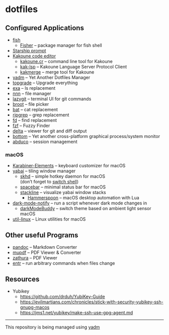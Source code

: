# dotfiles

## Configured Applications

-   [fish]
    -   [Fisher] – package manager for fish shell
-   [Starship prompt]
-   [Kakoune code editor]
    -   [kakoune.cr] – command line tool for Kakoune
    -   [kak-lsp] – Kakoune Language Server Protocol Client
    -   [kakmerge] – merge tool for Kakoune
-   [yadm] – Yet Another Dotfiles Manager
-   [topgrade] – Upgrade everything
-   [exa] – ls replacement
-   [nnn] – file manager
-   [lazygit] – terminal UI for git commands
-   [broot] – file picker
-   [bat] – cat replacement
-   [ripgrep] – grep replacement
-   [fd] – find replacement
-   [fzf] – Fuzzy Finder
-   [delta] – viewer for git and diff output
-   [bottom] – Yet another cross-platform graphical process/system
    monitor
-   [abduco] – session management

### macOS

-   [Karabiner-Elements] – keyboard customizer for macOS
-   [yabai] – tiling window manager
    -   [skhd] – simple hotkey daemon for macOS\
        (don’t forget to [switch shell])
    -   [spacebar] – minimal status bar for macOS
    -   [stackline] – visualize yabai window stacks
        -   [Hammerspoon] – macOS desktop automation with Lua
-   [dark-mode-notify] – run a script whenever dark mode changes in
    -   [darkModeBuddy] – switch theme based on ambient light sensor
        macOS
-   [util-linux] – Linux utilities for macOS

## Other useful Programs

-   [pandoc] – Markdown Converter
-   [mupdf] – PDF Viewer & Converter
-   [zathura] – PDF Viewer
-   [entr] – run arbitrary commands when files change

## Resources

-   Yubikey
    -   https://github.com/drduh/YubiKey-Guide
    -   https://evilmartians.com/chronicles/stick-with-security-yubikey-ssh-gnupg-macos
    -   https://jms1.net/yubikey/make-ssh-use-gpg-agent.md

------------------------------------------------------------------------

This repository is being managed using [yadm]

  [fish]: https://fishshell.com/
  [Fisher]: https://github.com/jorgebucaran/fisher
  [Starship prompt]: https://starship.rs/
  [Kakoune code editor]: https://kakoune.org/
  [kakoune.cr]: https://github.com/alexherbo2/kakoune.cr
  [kak-lsp]: https://github.com/kak-lsp/kak-lsp
  [kakmerge]: https://github.com/lenormf/kakmerge
  [yadm]: https://yadm.io
  [topgrade]: https://github.com/r-darwish/topgrade
  [exa]: https://the.exa.website/
  [nnn]: https://github.com/jarun/nnn
  [lazygit]: https://github.com/jesseduffield/lazygit
  [broot]: https://dystroy.org/broot/
  [bat]: https://github.com/sharkdp/bat
  [ripgrep]: https://github.com/BurntSushi/ripgrep
  [fd]: https://github.com/sharkdp/fd
  [fzf]: https://github.com/junegunn/fzf
  [delta]: https://github.com/dandavison/delta
  [bottom]: https://github.com/ClementTsang/bottom
  [abduco]: https://github.com/martanne/abduco/
  [Karabiner-Elements]: https://karabiner-elements.pqrs.org/
  [yabai]: https://github.com/koekeishiya/yabai/wiki/Commands#message-passing-interface
  [skhd]: https://github.com/koekeishiya/skhd
  [switch shell]: https://github.com/koekeishiya/skhd/issues/42
  [spacebar]: https://github.com/cmacrae/spacebar
  [stackline]: https://github.com/AdamWagner/stackline
  [Hammerspoon]: https://github.com/Hammerspoon/hammerspoon
  [dark-mode-notify]: https://github.com/bouk/dark-mode-notify
  [darkModeBuddy]: https://github.com/insidegui/DarkModeBuddy
  [util-linux]: https://github.com/karelzak/util-linux
  [pandoc]: https://pandoc.org/
  [mupdf]: https://mupdf.com/
  [zathura]: https://pwmt.org/projects/zathura/
  [entr]: https://github.com/eradman/entr
